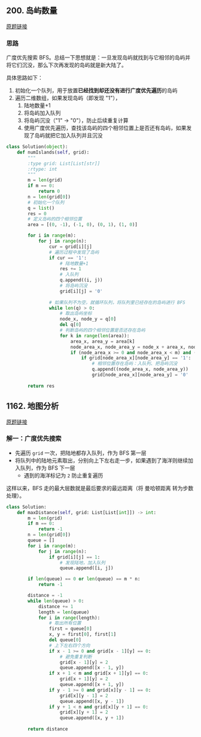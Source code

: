 ## 200. 岛屿数量

[原题链接](https://leetcode-cn.com/problems/number-of-islands/)

### 思路

广度优先搜索 BFS。总结一下思想就是：一旦发现岛屿就找到与它相邻的岛屿并将它们沉没，那么下次再发现的岛屿就是新大陆了。

具体思路如下：

1. 初始化一个队列，用于放置**已经找到却还没有进行广度优先遍历**的岛屿
2. 遍历二维数组，如果发现岛屿（即发现 "1"），
   1. 陆地数量+1
   2. 将岛屿加入队列
   3. 将岛屿沉没（"1" -> "0"），防止后续重复计算
   4. 使用广度优先遍历，查找该岛屿的四个相邻位置上是否还有岛屿，如果发现了岛屿就把它加入队列并且沉没

```python
class Solution(object):
    def numIslands(self, grid):
        """
        :type grid: List[List[str]]
        :rtype: int
        """
        m = len(grid)
        if m == 0:
            return 0
        n = len(grid[0])
        # 初始化一个队列
        q = list()
        res = 0
        # 定义岛屿的四个相邻位置
        area = [(0, -1), (-1, 0), (0, 1), (1, 0)]

        for i in range(m):
            for j in range(n):
                cur = grid[i][j]
                # 遍历过程中发现了岛屿
                if cur == '1':
                    # 陆地数量+1
                    res += 1
                    # 入队列
                    q.append((i, j))
                    # 将岛屿沉没
                    grid[i][j] = '0'
                    
                # 如果队列不为空，就循环队列，将队列里已经存在的岛屿进行 BFS
                while len(q) > 0:
                    # 取出岛屿坐标
                    node_x, node_y = q[0]
                    del q[0]
                    # 判断岛屿的四个相邻位置是否还存在岛屿
                    for k in range(len(area)):
                        area_x, area_y = area[k]
                        node_area_x, node_area_y = node_x + area_x, node_y + area_y
                        if (node_area_x >= 0 and node_area_x < m) and (node_area_y >= 0 and node_area_y < n):
                            if grid[node_area_x][node_area_y] == '1':
                                # 相邻位置存在岛屿：入队列、把岛屿沉没
                                q.append((node_area_x, node_area_y))
                                grid[node_area_x][node_area_y] = '0'
                    
        return res
```

## 1162. 地图分析

[原题链接](https://leetcode-cn.com/problems/as-far-from-land-as-possible/)

### 解一：广度优先搜索

- 先遍历 `grid` 一次，把陆地都存入队列，作为 BFS 第一层
- 将队列中的陆地元素取出，分别向上下左右走一步，如果遇到了海洋则继续加入队列，作为 BFS 下一层
  - 遇到的海洋标记为 `2` 防止重复遍历

这样以来，BFS 走的最大层数就是最后要求的最远距离（将 曼哈顿距离 转为步数处理）。  

```python
class Solution:
    def maxDistance(self, grid: List[List[int]]) -> int:
        m = len(grid)
        if m == 0:
            return -1
        n = len(grid[0])
        queue = []
        for i in range(m):
            for j in range(n):
                if grid[i][j] == 1:
                    # 发现陆地，加入队列
                    queue.append([i, j])

        if len(queue) == 0 or len(queue) == m * n:
            return -1

        distance = -1
        while len(queue) > 0:
            distance += 1
            length = len(queue)
            for i in range(length):
                # 取出所有位置
                first = queue[0]
                x, y = first[0], first[1]
                del queue[0]
                # 上下左右四个方向
                if x - 1 >= 0 and grid[x - 1][y] == 0:
                    # 避免重复判断
                    grid[x - 1][y] = 2
                    queue.append([x - 1, y])
                if x + 1 < m and grid[x + 1][y] == 0:
                    grid[x + 1][y] = 2
                    queue.append([x + 1, y])
                if y - 1 >= 0 and grid[x][y - 1] == 0:
                    grid[x][y - 1] = 2
                    queue.append([x, y - 1])
                if y + 1 < n and grid[x][y + 1] == 0:
                    grid[x][y + 1] = 2 
                    queue.append([x, y + 1])
        
        return distance
```